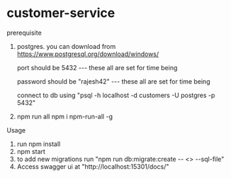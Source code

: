 # customer-service

prerequisite

1) postgres.
you can download from https://www.postgresql.org/download/windows/

      port should be 5432 --- these all are set for time being
      
      password should be "rajesh42"  --- these all are set for time being

      connect to db using "psql -h localhost -d customers -U postgres -p 5432"
 
2) npm run all
npm i npm-run-all -g




Usage
1) run npm install
2) npm start
3) to add new migrations run "npm run db:migrate:create -- <<your migration patch name>> --sql-file"
4) Access swagger ui at "http://localhost:15301/docs/"

